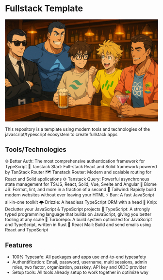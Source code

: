 # Fullstack Template

![Anime-style illustration of six personified developer tools — Better-Auth as a serious man in a suit, Biome as a muscular guy in blue, Bun as a nerdy chill guy with glasses, Drizzle as an energetic blonde in yellow, React as an older scientist-like figure, and TanStack as a relaxed chad in an open shirt — all gathered at a cozy bar, sharing drinks and enjoying a night out together.](documents/illustration.png)

This repository is a template using modern tools and technologies of the javascript/typescript ecosystem to create fullstack apps

## Tools/Technologies

🌐 Better Auth: The most comprehensive authentication framework for TypeScript
🍹 Tanstack Start: Full-stack React and Solid framework powered by TanStack Router
🗺️ Tanstack Router: Modern and scalable routing for React and Solid applications
⚙️ Tanstack Query: Powerful asynchronous state management for TS/JS, React, Solid, Vue, Svelte and Angular
💪 Biome JS: Format, lint, and more in a fraction of a second
🎨 Tailwind: Rapidly build modern websites without ever leaving your HTML
⚡ Bun: A fast JavaScript all-in-one toolkit
🌩️ Drizzle: A headless TypeScript ORM with a head
🧹 Knip: Declutter your JavaScript & TypeScript projects
🧠 TypeScript: A strongly typed programming language that builds on JavaScript, giving you better tooling at any scale
🚀 Turborepo: A build system optimized for JavaScript and TypeScript, written in Rust
📧 React Mail: Build and send emails using React and TypeScript

## Features

- 100% Typesafe: All packages and apps use end-to-end typesafety
- Authentification: Email, password, username, multi sessions, admin roles, two factor, organization, passkey, API key and OIDC provider
- Setup tools: All tools already setup to work together in optimize way

